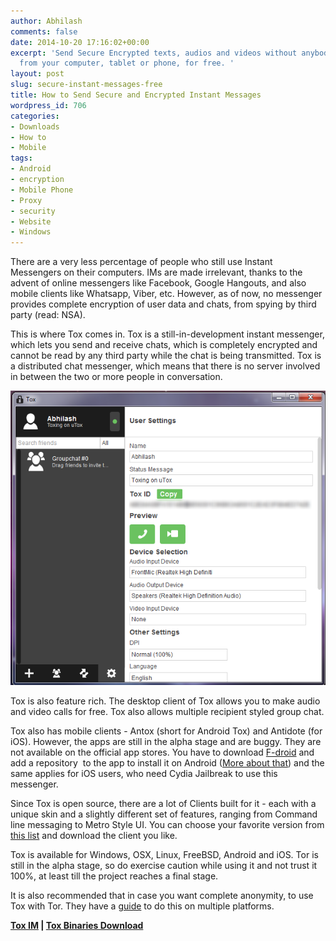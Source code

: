 ```yaml
---
author: Abhilash
comments: false
date: 2014-10-20 17:16:02+00:00
excerpt: 'Send Secure Encrypted texts, audios and videos without anybody snooping,
  from your computer, tablet or phone, for free. '
layout: post
slug: secure-instant-messages-free
title: How to Send Secure and Encrypted Instant Messages
wordpress_id: 706
categories:
- Downloads
- How to
- Mobile
tags:
- Android
- encryption
- Mobile Phone
- Proxy
- security
- Website
- Windows
---
```


There are a very less percentage of people who still use Instant Messengers on their computers. IMs are made irrelevant, thanks to the advent of online messengers like Facebook, Google Hangouts, and also mobile clients like Whatsapp, Viber, etc. However, as of now, no messenger provides complete encryption of user data and chats, from spying by third party (read: NSA).

This is where Tox comes in. Tox is a still-in-development instant messenger, which lets you send and receive chats, which is completely encrypted and cannot be read by any third party while the chat is being transmitted. Tox is a distributed chat messenger, which means that there is no server involved in between the two or more people in conversation.

![Tox Instant Messenger](images/ToxIm.png)

Tox is also feature rich. The desktop client of Tox allows you to make audio and video calls for free. Tox also allows multiple recipient styled group chat.

Tox also has mobile clients - Antox (short for Android Tox) and Antidote (for iOS). However, the apps are still in the alpha stage and are buggy. They are not available on the official app stores. You have to download [F-droid](https://f-droid.org/) and add a repository  to the app to install it on Android ([More about that](https://wiki.tox.im/Binaries#Mobile_clients)) and the same applies for iOS users, who need Cydia Jailbreak to use this messenger.

Since Tox is open source, there are a lot of Clients built for it - each with a unique skin and a slightly different set of features, ranging from Command line messaging to Metro Style UI. You can choose your favorite version from [this list](https://wiki.tox.im/Client) and download the client you like.

Tox is available for Windows, OSX, Linux, FreeBSD, Android and iOS. Tor is still in the alpha stage, so do exercise caution while using it and not trust it 100%, at least till the project reaches a final stage.

It is also recommended that in case you want complete anonymity, to use Tox with Tor. They have a [guide](https://wiki.tox.im/Tox_over_Tor_(ToT)) to do this on multiple platforms.

**[Tox IM](http://tox.im/) | [Tox Binaries Download](https://wiki.tox.im/Binaries)**
